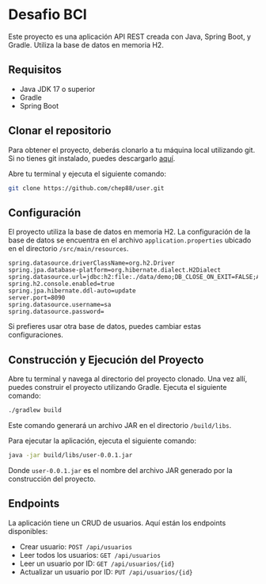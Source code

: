 # Desafio BCI

Este proyecto es una aplicación API REST creada con Java, Spring Boot, y Gradle. Utiliza la base de datos en memoria H2.

## Requisitos

- Java JDK 17 o superior
- Gradle
- Spring Boot

## Clonar el repositorio

Para obtener el proyecto, deberás clonarlo a tu máquina local utilizando git. Si no tienes git instalado, puedes descargarlo [aquí](https://git-scm.com/downloads).

Abre tu terminal y ejecuta el siguiente comando:

```bash
git clone https://github.com/chep88/user.git
```

## Configuración

El proyecto utiliza la base de datos en memoria H2. La configuración de la base de datos se encuentra en el archivo `application.properties` ubicado en el directorio `/src/main/resources`.

```properties
spring.datasource.driverClassName=org.h2.Driver
spring.jpa.database-platform=org.hibernate.dialect.H2Dialect
spring.datasource.url=jdbc:h2:file:./data/demo;DB_CLOSE_ON_EXIT=FALSE;AUTO_RECONNECT=TRUE
spring.h2.console.enabled=true
spring.jpa.hibernate.ddl-auto=update
server.port=8090
spring.datasource.username=sa
spring.datasource.password=
```

Si prefieres usar otra base de datos, puedes cambiar estas configuraciones.

## Construcción y Ejecución del Proyecto

Abre tu terminal y navega al directorio del proyecto clonado. Una vez allí, puedes construir el proyecto utilizando Gradle. Ejecuta el siguiente comando:

```bash
./gradlew build
```

Este comando generará un archivo JAR en el directorio `/build/libs`.

Para ejecutar la aplicación, ejecuta el siguiente comando:

```bash
java -jar build/libs/user-0.0.1.jar
```

Donde `user-0.0.1.jar` es el nombre del archivo JAR generado por la construcción del proyecto.

## Endpoints

La aplicación tiene un CRUD de usuarios. Aquí están los endpoints disponibles:

- Crear usuario: `POST /api/usuarios`
- Leer todos los usuarios: `GET /api/usuarios`
- Leer un usuario por ID: `GET /api/usuarios/{id}`
- Actualizar un usuario por ID: `PUT /api/usuarios/{id}`